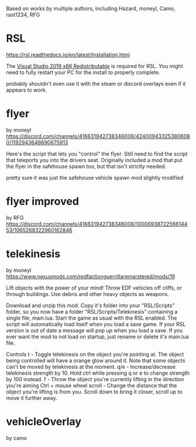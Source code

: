 Based on works by multiple authors, including Hazard, moneyl, Camo, rast1234, RFG

# RSL

https://rsl.readthedocs.io/en/latest/Installation.html

The [Visual Studio 2019 x86 Redistributable](https://support.microsoft.com/en-us/help/2977003/the-latest-supported-visual-c-downloads/) is required for RSL. You might need to fully restart your PC for the install to properly complete.

probably shouldn't even use it with the steam or discord overlays even if it appears to work.

# flyer

by moneyl https://discord.com/channels/416631942738346008/424009433253806080/1192943648690675913

Here's the script that lets you "control" the flyer. Still need to find the script that teleports you into the drivers seat. Originally included a mod that put the flyer in the safehouse spawn too, but that isn't strictly needed.

pretty sure it was just the safehouse vehicle spawn mod slightly modified

# flyer improved

by RFG https://discord.com/channels/416631942738346008/1000693872256614453/1065268322960162846



# telekinesis

by moneyl https://www.nexusmods.com/redfactionguerrillaremarstered/mods/19

Lift objects with the power of your mind! Throw EDF vehicles off cliffs, or through buildings. Use debris and other heavy objects as weapons.

Download and unzip this mod. Copy it's folder into your ﻿"RSL/Scripts" folder, so you now have a folder "RSL/Scripts/Telekinesis" containing a single file, main.lua.
Start the game as usual with the RSL enabled. The script will automatically load itself when you load a save game. If your RSL version is out of date a message will pop up when you load a save.
If you ever want the mod to not load on startup, just rename or delete it's main.lua file.

Controls
t - Toggle telekinesis on the object you're pointing at. The object being controlled will have a orange glow around it. Note that some objects can't be moved by telekinesis at the moment.
q/e - Increase/decrease telekinesis strength by 10. Hold ctrl while pressing q or e to change strength by 100 instead.
f - Throw the object you're currently lifting in the direction you're aiming
Ctrl + mouse wheel scroll  - Change the distance that the object you're lifting is from you. Scroll down to bring it closer, scroll up to move it further away.

# vehicleOverlay

by camo

